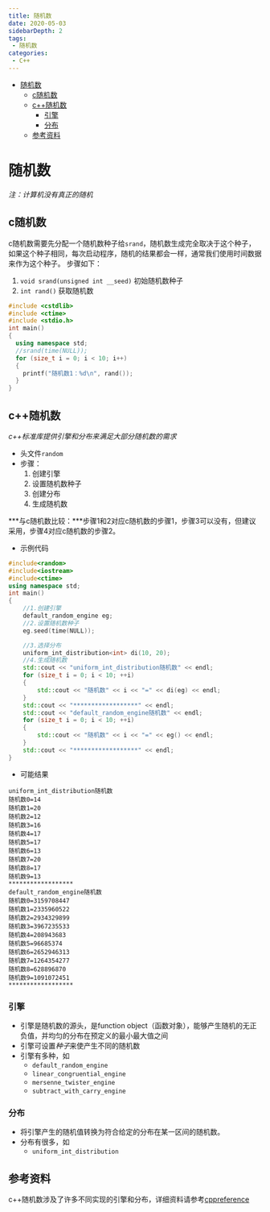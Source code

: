 ```yaml
---
title: 随机数
date: 2020-05-03
sidebarDepth: 2
tags:
 - 随机数
categories:
 - C++
---
```

- [随机数](#随机数)
	- [c随机数](#c随机数)
	- [c++随机数](#c随机数-1)
		- [引擎](#引擎)
		- [分布](#分布)
	- [参考资料](#参考资料)
# 随机数
*注：计算机没有真正的随机*
## c随机数
c随机数需要先分配一个随机数种子给`srand`，随机数生成完全取决于这个种子，如果这个种子相同，每次启动程序，随机的结果都会一样，通常我们使用时间数据来作为这个种子。
步骤如下：
1. `void srand(unsigned int __seed)` 初始随机数种子
2. `int rand()` 获取随机数
```cpp
#include <cstdlib>
#include <ctime>
#include <stdio.h>
int main()
{
  using namespace std;
  //srand(time(NULL));
  for (size_t i = 0; i < 10; i++)
  {
    printf("随机数1：%d\n", rand());
  }
}
```
## c++随机数
*c++标准库提供引擎和分布来满足大部分随机数的需求*
- 头文件`random`
- 步骤：
  1. 创建引擎
  2. 设置随机数种子
  3. 创建分布
  4. 生成随机数

***与c随机数比较：***步骤1和2对应c随机数的步骤1，步骤3可以没有，但建议采用，步骤4对应c随机数的步骤2。
- 示例代码
```cpp
#include<random>
#include<iostream>
#include<ctime>
using namespace std;
int main()
{
	//1.创建引擎
	default_random_engine eg;
	//2.设置随机数种子
	eg.seed(time(NULL));

	//3.选择分布
	uniform_int_distribution<int> di(10, 20);
	//4.生成随机数
	std::cout << "uniform_int_distribution随机数" << endl;
	for (size_t i = 0; i < 10; ++i)
	{
		std::cout << "随机数" << i << "=" << di(eg) << endl;
	}
	std::cout << "******************" << endl;
	std::cout << "default_random_engine随机数" << endl;
	for (size_t i = 0; i < 10; ++i)
	{
		std::cout << "随机数" << i << "=" << eg() << endl;
	}
	std::cout << "******************" << endl;
}
```
- 可能结果
```
uniform_int_distribution随机数
随机数0=14
随机数1=20
随机数2=12
随机数3=16
随机数4=17
随机数5=17
随机数6=13
随机数7=20
随机数8=17
随机数9=13
******************
default_random_engine随机数
随机数0=3159708447
随机数1=2335960522
随机数2=2934329899
随机数3=3967235533
随机数4=208943683
随机数5=96685374
随机数6=2652946313
随机数7=1264354277
随机数8=628896870
随机数9=1091072451
******************
```
### 引擎
- 引擎是随机数的源头，是function object（函数对象），能够产生随机的无正负值，并均匀的分布在预定义的最小最大值之间
- 引擎可设置<em>种子</em>来使产生不同的随机数
- 引擎有多种，如
  - `default_random_engine`
  - `linear_congruential_engine`
  - `mersenne_twister_engine`
  - `subtract_with_carry_engine`
### 分布
- 将引擎产生的随机值转换为符合给定的分布在某一区间的随机数。
- 分布有很多，如
  - `uniform_int_distribution`
## 参考资料
c++随机数涉及了许多不同实现的引擎和分布，详细资料请参考[cppreference](https://zh.cppreference.com/w/cpp/numeric/random)

